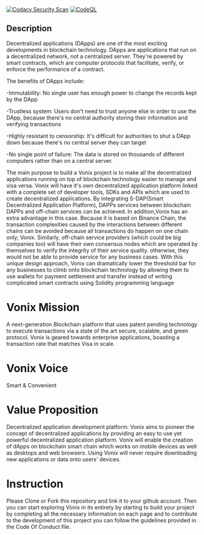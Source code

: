 [![Codacy Security Scan](https://github.com/KOSASIH/Vonix/actions/workflows/codacy.yml/badge.svg)](https://github.com/KOSASIH/Vonix/actions/workflows/codacy.yml)
[![CodeQL](https://github.com/KOSASIH/Vonix/actions/workflows/codeql-analysis.yml/badge.svg)](https://github.com/KOSASIH/Vonix/actions/workflows/codeql-analysis.yml)

## Description

Decentralized applications (DApps) are one of the most exciting developments in blockchain technology. DApps are applications that run on a decentralized network, not a centralized server. They're powered by smart contracts, which are computer protocols that facilitate, verify, or enforce the performance of a contract.

The benefits of DApps include:

-Immutability: No single user has enough power to change the records kept by the DApp

-Trustless system: Users don't need to trust anyone else in order to use the DApp, because there's no central authority storing their information and verifying transactions

-Highly resistant to censorship: It's difficult for authorities to shut a DApp down because there's no central server they can target

-No single point of failure: The data is stored on thousands of different computers rather than on a central server. 

The main purpose to build a Vonix project is to make all the decentralized applications running on top of blockchain technology easier to manage and visa versa. Vonix will have it's own decentralized application platform linked with a complete set of developer tools, SDKs and APIs which are used to create decentralized applications. By integrating S-DAP(Smart Decentralized Application Platform), DAPPs services between blockchain DAPPs and off-chain services can be achieved. In addition,Vonix has an extra advantage in this case. Because it is based on Binance Chain, the transaction complexities caused by the interactions between different chains can be avoided because all transactions do happen on one chain only; Vonix. Similarly, off-chain service providers (which could be big companies too) will have their own consensus nodes which are operated by themselves to verify the integrity of their service quality. otherwise, they would not be able to provide service for any business cases. With this unique design approach, Vonix can dramatically lower the threshold bar for any businesses to climb onto blockchain technology by allowing them to use wallets for payment settlement and transfer instead of writing complicated smart contracts using Solidity programming language

# Vonix Mission

A next-generation Blockchain platform that uses patent pending technology to execute transactions via a state of the art secure, scalable, and green protocol. Vonix is geared towards enterprise applications, boasting a transaction rate that matches Visa in scale.

# Vonix Voice

Smart & Convenient

# Value Proposition

Decentralized application development platform: Vonix aims to pioneer the concept of decentralized applications by providing an easy to use yet powerful decentralized application platform. Vonix will enable the creation of dApps on blockchain smart chain which works on mobile devices as well as desktops and web browsers. Using Vonix will never require downloading new applications or data onto users' devices.

# Instruction

Please Clone or Fork this repository and link it to your github account.  Then you can start exploring Vonix in its entirety by starting to build your project by completing all the necessary information on each page and to contribute to the development of this project you can follow the guidelines provided in the Code Of Conduct file.
